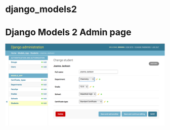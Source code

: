# django_models2

# Django Models 2 Admin page 

![Django Models 2 Admin page](admin_models_app.png)
